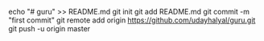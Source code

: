 echo "# guru" >> README.md
git init
git add README.md
git commit -m "first commit"
git remote add origin https://github.com/udayhalyal/guru.git
git push -u origin master
